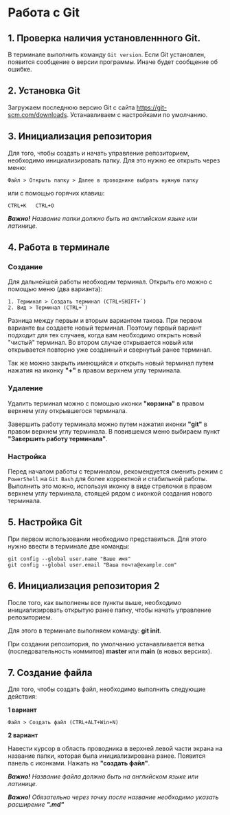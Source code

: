 # Работа с Git

## 1. Проверка наличия установленнного Git.
В терминале выполнить команду `Git version`.
Если Git установлен, появится сообщение о версии программы. Иначе будет сообщение об ошибке.

## 2. Установка Git
Загружаем последнюю версию Git с сайта https://git-scm.com/downloads.
Устанавливаем с настройками по умолчанию.

## 3. Инициализация репозитория
Для того, чтобы создать и начать управление репозиторием, необходимо инициализировать папку. Для это нужно ее открыть через меню:
```
Файл > Открыть папку > Далее в проводнике выбрать нужную папку
```
или с помощью горячих клавиш:
```
CTRL+K   CTRL+O
```
_**Важно!** Название папки должно быть на английском языке или латинице._

## 4. Работа в терминале

### **Создание**

Для дальнейшей работы необходим терминал. Открыть его можно с помощью меню (два варианта):
```
1. Терминал > Создать терминал (CTRL+SHIFT+`)
2. Вид > Терминал (CTRL+`)
```

Разница между первым и вторым вариантом такова. При первом варианте вы создаете новый терминал. Поэтому первый вариант подходит для тех случаев, когда вам необходимо открыть новый "чистый" терминал. Во втором случае открывается новый или открывается повторно уже созданный и свернутый ранее терминал.

Так же можно закрыть имеющийся и открыть новый терминал путем нажатия на иконку **"+"** в правом верхнем углу терминала.

### **Удаление**

Удалить терминал можно с помощью иконки **"корзина"** в правом верхнем углу открывшегося терминала.

Завершить работу терминала можно путем нажатия иконки **"git"** в правом верхнем углу терминала. В повившемся меню выбираем пункт **"Завершить работу терминала"**.

### **Настройка**

Перед началом работы с терминалом, рекомендуется сменить режим с `PowerShell` на `Git Bash` для более корректной и стабильной работы. Выполнить это можно, используя иконку в виде стрелочки в правом верхнем углу терминала, стоящей рядом с иконкой создания нового терминала.

## 5. Настройка Git
При первом использовании необходимо представиться. Для этого нужно ввести в терминале две команды:
```
git config --global user.name "Ваше имя"
git config --global user.email "Ваша почта@example.com"
```

## 6. Инициализация репозитория 2

После того, как выполнены все пункты выше, необходимо инициализировать открытую ранее папку, чтобы начать управление репозиторием. 

Для этого в терминале выполняем команду: **git init**.

При создании репозитория, по умолчанию устанавливается ветка (последовательность коммитов) **master** или **main** (в новых версиях).

## 7. Создание файла

Для того, чтобы создать файл, необходимо выполнить следующие действия:

**1 вариант**
```
Файл > Создать файл (CTRL+ALT+Win+N)
```
**2 вариант**

Навести курсор в область проводника в верхней левой части экрана на название папки, которая была инициализирована ранее. Появится панель с иконками. Нажать на **"создать файл"**.

_**Важно!** Название файла должно быть на английском языке или латинице._

_**Важно!** Обязательно через точку после название необходимо указать расширение **".md"**_


